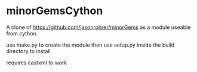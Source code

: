 # minorGemsCython
A clone of https://github.com/jasonrohrer/minorGems as a module useable from cython.

use make.py to create the module then use setup.py inside the build directory to install

requires castxml to work
